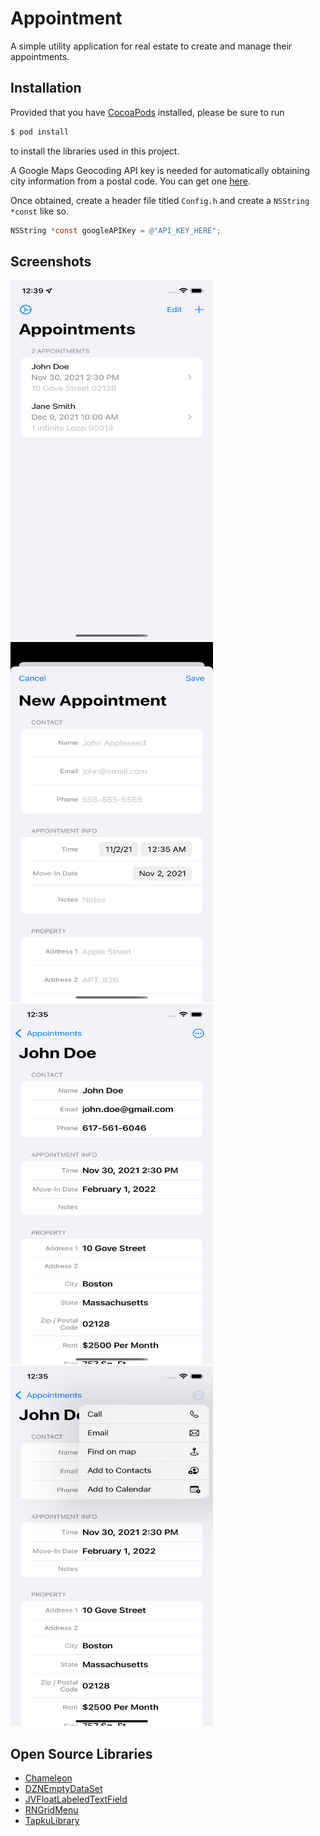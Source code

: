 # Appointment

A simple utility application for real estate to create and manage their appointments.

## Installation
Provided that you have [CocoaPods](http://cocoapods.org) installed, please be sure to run

```bash
$ pod install
```
to install the libraries used in this project.

A Google Maps Geocoding API key is needed for automatically obtaining city information from a postal code. You can get one [here](https://developers.google.com/maps/documentation/geocoding/start).

Once obtained, create a header file titled `Config.h` and create a `NSString *const` like so.

```Objective-C
NSString *const googleAPIKey = @"API_KEY_HERE";
```

## Screenshots
<img src="/Screenshots/1.png" width="324px" height="576px" />
<img src="/Screenshots/2.png" width="324px" height="576px" />
<img src="/Screenshots/3.png" width="324px" height="576px" />
<img src="/Screenshots/4.png" width="324px" height="576px" />

## Open Source Libraries
- [Chameleon](https://github.com/ViccAlexander/Chameleon)
- [DZNEmptyDataSet](https://github.com/dzenbot/DZNEmptyDataSet)
- [JVFloatLabeledTextField](https://github.com/jverdi/JVFloatLabeledTextField)
- [RNGridMenu](https://github.com/rnystrom/RNGridMenu)
- [TapkuLibrary](https://github.com/devinross/tapkulibrary)
